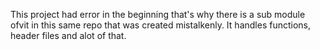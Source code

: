 This project had error in the beginning that's why there is a sub module ofvit in this same repo that was created mistalkenly.
It handles functions, header files and alot of that.

